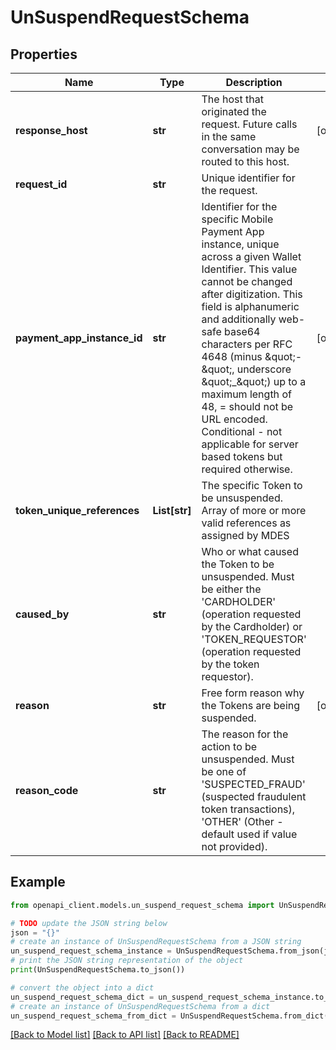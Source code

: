 # UnSuspendRequestSchema


## Properties

Name | Type | Description | Notes
------------ | ------------- | ------------- | -------------
**response_host** | **str** | The host that originated the request. Future calls in the same conversation may be routed to this host.  | [optional] 
**request_id** | **str** | Unique identifier for the request.  | 
**payment_app_instance_id** | **str** | Identifier for the specific Mobile Payment App instance, unique across a given Wallet Identifier. This value cannot be changed after digitization. This field is alphanumeric and additionally web-safe base64 characters per RFC 4648 (minus \&quot;-\&quot;, underscore \&quot;_\&quot;) up to a maximum length of 48, &#x3D; should not be URL encoded. Conditional - not applicable for server based tokens but required otherwise.  | [optional] 
**token_unique_references** | **List[str]** | The specific Token to be unsuspended. Array of more or more valid references as assigned by MDES  | 
**caused_by** | **str** | Who or what caused the Token to be unsuspended. Must be either the &#39;CARDHOLDER&#39; (operation requested by the Cardholder) or &#39;TOKEN_REQUESTOR&#39; (operation requested by the token requestor).  | 
**reason** | **str** | Free form reason why the Tokens are being suspended.  | [optional] 
**reason_code** | **str** | The reason for the action to be unsuspended. Must be one of &#39;SUSPECTED_FRAUD&#39; (suspected fraudulent token transactions), &#39;OTHER&#39; (Other - default used if value not provided).  | 

## Example

```python
from openapi_client.models.un_suspend_request_schema import UnSuspendRequestSchema

# TODO update the JSON string below
json = "{}"
# create an instance of UnSuspendRequestSchema from a JSON string
un_suspend_request_schema_instance = UnSuspendRequestSchema.from_json(json)
# print the JSON string representation of the object
print(UnSuspendRequestSchema.to_json())

# convert the object into a dict
un_suspend_request_schema_dict = un_suspend_request_schema_instance.to_dict()
# create an instance of UnSuspendRequestSchema from a dict
un_suspend_request_schema_from_dict = UnSuspendRequestSchema.from_dict(un_suspend_request_schema_dict)
```
[[Back to Model list]](../README.md#documentation-for-models) [[Back to API list]](../README.md#documentation-for-api-endpoints) [[Back to README]](../README.md)


